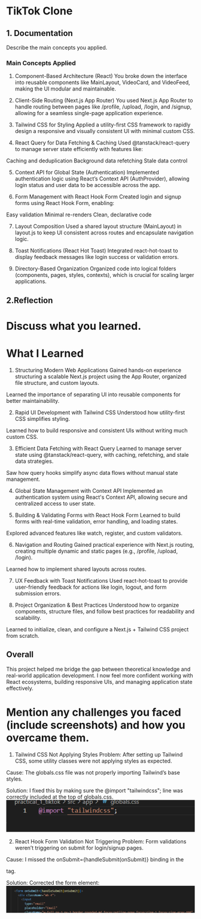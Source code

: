 # TikTok Clone
## 1. Documentation 
Describe the main concepts you applied.

### Main Concepts Applied
1. Component-Based Architecture (React)
You broke down the interface into reusable components like MainLayout, VideoCard, and VideoFeed, making the UI modular and maintainable.

2. Client-Side Routing (Next.js App Router)
You used Next.js App Router to handle routing between pages like /profile, /upload, /login, and /signup, allowing for a seamless single-page application experience.

3. Tailwind CSS for Styling
Applied a utility-first CSS framework to rapidly design a responsive and visually consistent UI with minimal custom CSS.

4. React Query for Data Fetching & Caching
Used @tanstack/react-query to manage server state efficiently with features like:

Caching and deduplication
Background data refetching
Stale data control

5. Context API for Global State (Authentication)
Implemented authentication logic using React’s Context API (AuthProvider), allowing login status and user data to be accessible across the app.

6. Form Management with React Hook Form
Created login and signup forms using React Hook Form, enabling:

Easy validation
Minimal re-renders
Clean, declarative code

7. Layout Composition
Used a shared layout structure (MainLayout) in layout.js to keep UI consistent across routes and encapsulate navigation logic.

8. Toast Notifications (React Hot Toast)
Integrated react-hot-toast to display feedback messages like login success or validation errors.

9. Directory-Based Organization
Organized code into logical folders (components, pages, styles, contexts), which is crucial for scaling larger applications.

## 2.Reflection
# Discuss what you learned. 
# What I Learned
1. Structuring Modern Web Applications
Gained hands-on experience structuring a scalable Next.js project using the App Router, organized file structure, and custom layouts.

Learned the importance of separating UI into reusable components for better maintainability.

 2. Rapid UI Development with Tailwind CSS
Understood how utility-first CSS simplifies styling.

Learned how to build responsive and consistent UIs without writing much custom CSS.

3. Efficient Data Fetching with React Query
Learned to manage server state using @tanstack/react-query, with caching, refetching, and stale data strategies.

Saw how query hooks simplify async data flows without manual state management.

 4. Global State Management with Context API
Implemented an authentication system using React's Context API, allowing secure and centralized access to user state.

5. Building & Validating Forms with React Hook Form
Learned to build forms with real-time validation, error handling, and loading states.

Explored advanced features like watch, register, and custom validators.

6. Navigation and Routing
Gained practical experience with Next.js routing, creating multiple dynamic and static pages (e.g., /profile, /upload, /login).

Learned how to implement shared layouts across routes.

7. UX Feedback with Toast Notifications
Used react-hot-toast to provide user-friendly feedback for actions like login, logout, and form submission errors.

 8. Project Organization & Best Practices
Understood how to organize components, structure files, and follow best practices for readability and scalability.

Learned to initialize, clean, and configure a Next.js + Tailwind CSS project from scratch.

## Overall
This project helped me bridge the gap between theoretical knowledge and real-world application development. I now feel more confident working with React ecosystems, building responsive UIs, and managing application state effectively.

# Mention any challenges you faced (include screenshots) and how you overcame them.

1. Tailwind CSS Not Applying Styles
Problem:
After setting up Tailwind CSS, some utility classes were not applying styles as expected.

Cause:
The globals.css file was not properly importing Tailwind’s base styles.

Solution:
I fixed this by making sure the @import "tailwindcss"; line was correctly included at the top of globals.css.
![css](post/images/css.png)


2. React Hook Form Validation Not Triggering
Problem:
Form validations weren’t triggering on submit for login/signup pages.

Cause:
I missed the onSubmit={handleSubmit(onSubmit)} binding in the <form> tag.

Solution:
Corrected the form element:
![css](post/images/lofin.png)

<form onSubmit={handleSubmit(onSubmit)}>
